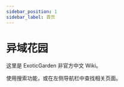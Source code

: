 ```yaml
---
sidebar_position: 1
sidebar_label: 首页
---
```


# 异域花园

这里是 ExoticGarden 非官方中文 Wiki。

使用搜索功能，或在左侧导航栏中查找相关页面。

